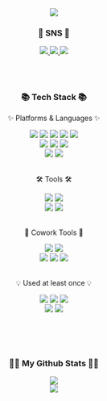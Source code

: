 <div align=center>
	<img src="https://capsule-render.vercel.app/api?type=waving&color=auto&height=230&section=header&text=Imji's%20Github😺&fontSize=75" />	
</div>

<div align=center>
	<h3>🎨 SNS 🎨</h3>
	<a href="https://miiniu.tistory.com/">
		<img src="https://img.shields.io/badge/Tistory-7D929E?style=flat&logo=Tistory&logoColor=white" />
	</a>
	<a href="https://blog.naver.com/minjia17">
		<img src="https://img.shields.io/badge/Naver%20Blog-03C75A?style=flat&logo=Naver&logoColor=white" />
	</a>
	<a href="mailto:minjia13@gmail.com">
		<img src="https://img.shields.io/badge/Mail-EA4335?style=flat&logo=Gmail&logoColor=white" />
	</a>
</div>


<br><br>
<div align=center>
	<h3>📚 Tech Stack 📚</h3>
	<p>✨ Platforms & Languages ✨</p>
</div>
<div align="center">
	<img src="https://img.shields.io/badge/Java-007396?style=flat&logo=Conda-Forge&logoColor=white" />
  <img src="https://img.shields.io/badge/C++-3766AB?style=flat-square&logo=C++&logoColor=white"/></a>
  <img src="https://img.shields.io/badge/PHP-777BB4?style=flat-square&logo=PHP&logoColor=white"/></a>
	<img src="https://img.shields.io/badge/HTML5-E34F26?style=flat&logo=HTML5&logoColor=white" />
	<img src="https://img.shields.io/badge/CSS3-1572B6?style=flat&logo=CSS3&logoColor=white" />
	<br>
	<img src="https://img.shields.io/badge/Oracle%20SQL-F80000?style=flat&logo=Oracle&logoColor=white" />
	<img src="https://img.shields.io/badge/MySQL-4479A1?style=flat&logo=MySQL&logoColor=white" />
<!-- 	<img src="https://img.shields.io/badge/MariaDB-003545?style=flat&logo=MariaDB&logoColor=white" /> -->
	<img src="https://img.shields.io/badge/Linux-FCC624?style=flat&logo=Linux&logoColor=white" />
  <br>
  <img src="https://img.shields.io/badge/SpringBoot-6DB33F?style=flat-square&logo=SpringBoot&logoColor=white"/></a>
	<img src="https://img.shields.io/badge/Mybatis-000000?style=flat&logo=Fluentd&logoColor=white" />
</div>
<br>
<div align=center>
	<p>🛠 Tools 🛠</p>
</div>
<div align=center>
	<img src="https://img.shields.io/badge/Eclipse%20IDE-2C2255?style=flat&logo=EclipseIDE&logoColor=white" />
  <img src="https://img.shields.io/badge/IntelliJ%20IDE-000000?style=flat&logo=IntelliJ&logoColor=white" />
	<br>
  <img src="https://img.shields.io/badge/Visual%20Studio%20Code-007ACC?style=flat&logo=VisualStudioCode&logoColor=white" />
	<img src="https://img.shields.io/badge/AWS-232F3E?style=flat&logo=AmazonAWS&logoColor=white" />
</div>
<br>
<div align=center>
	<p>🤝 Cowork Tools 🤝</p>
</div>
<div align=center>
  <img src="https://img.shields.io/badge/GitHub-181717?style=flat&logo=GitHub&logoColor=white" />
	<img src="https://img.shields.io/badge/Notion-000000?style=flat&logo=Notion&logoColor=white" />
  <br>
  <img src="https://img.shields.io/badge/Slack-4A154B?style=flat-square&logo=Slack&logoColor=white"/></a>
  <img src="https://img.shields.io/badge/Figma-F24E1E?style=flat-square&logo=Figma&logoColor=white"/></a>
  <img src="https://img.shields.io/badge/Jira-0052CC?style=flat-square&logo=Jira&logoColor=white"/></a>
</div>
<br>
<div align=center>
	<p>💡 Used at least once 💡</p>
</div>
<div align=center>
	<img src="https://img.shields.io/badge/JavaScript-F7DF1E?style=flat&logo=JavaScript&logoColor=white" />
  <img src="https://img.shields.io/badge/Docker-2496ED?style=flat-square&logo=Docker&logoColor=white"/></a>
  <img src="https://img.shields.io/badge/Jenkins-D24939?style=flat-square&logo=Jenkins&logoColor=white"/></a>
  <br>
  <img src="https://img.shields.io/badge/Google%20Cloud-4285F4?style=flat-square&logo=Google%20Cloud&logoColor=white"/></a>
  <img src="https://img.shields.io/badge/Android%20Studio-3DDC84?style=flat-square&logo=Android%20Studio&logoColor=white"/></a>
</div>

<br><br><br>
<h3 align="center">👩‍💻 My Github Stats 👩‍💻</h3>
<div align="center">

<img src="https://github-readme-stats.vercel.app/api/top-langs/?username=Jeonminji&layout=compact">
<br>
<img src="https://github-readme-stats.vercel.app/api?username=Jeonminji&show_icons=true">
<!-- 	
[![Anurag's github stats](https://github-readme-stats.vercel.app/api?username=Jeonminji)](https://github.com/anuraghazra/github-readme-stats)
[![Top Langs](https://github-readme-stats.vercel.app/api/top-langs/?username=Jeonminji&layout=compact)](https://github.com/anuraghazra/github-readme-stats) -->
	
<!-- <br>
<br><br><br>
<h3 align="center">🎖️ Ranking 🎖️</h3>
<h5 align="center"> 목표 : 2023년 5월 중순 되기 전 골드 찍기 </h5>	

[![Solved.ac 프로필](http://mazassumnida.wtf/api/v2/generate_badge?boj=eksanwl92)](https://solved.ac/eksanwl92) -->


<br>
